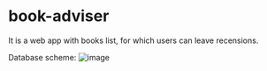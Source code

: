 # book-adviser
It is a web app with books list, for which  users can leave recensions.

Database scheme:
![image](https://user-images.githubusercontent.com/58745562/207330539-50a7df77-2047-4581-b57d-effe5a761c1e.png)
